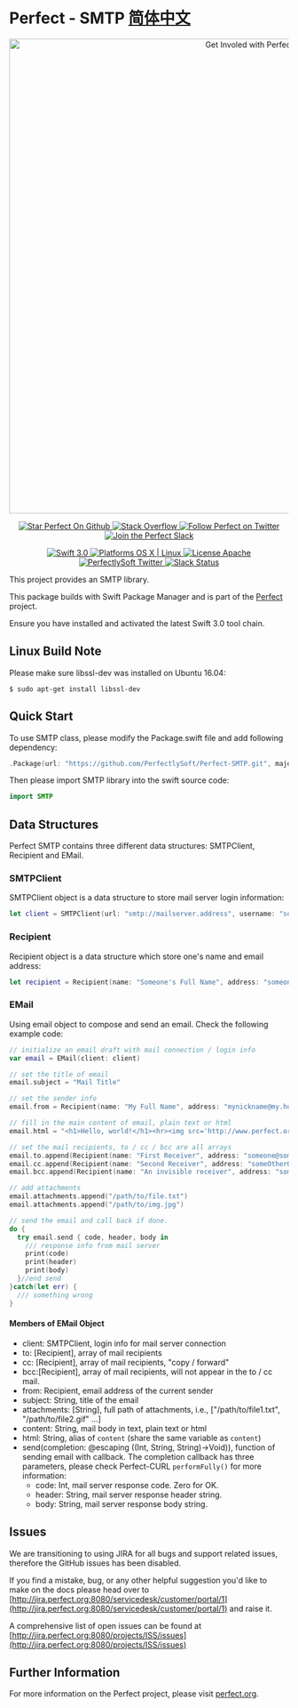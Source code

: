 # Perfect - SMTP [简体中文](README.zh_CN.md)

<p align="center">
    <a href="http://perfect.org/get-involved.html" target="_blank">
        <img src="http://perfect.org/assets/github/perfect_github_2_0_0.jpg" alt="Get Involed with Perfect!" width="854" />
    </a>
</p>

<p align="center">
    <a href="https://github.com/PerfectlySoft/Perfect" target="_blank">
        <img src="http://www.perfect.org/github/Perfect_GH_button_1_Star.jpg" alt="Star Perfect On Github" />
    </a>  
    <a href="http://stackoverflow.com/questions/tagged/perfect" target="_blank">
        <img src="http://www.perfect.org/github/perfect_gh_button_2_SO.jpg" alt="Stack Overflow" />
    </a>  
    <a href="https://twitter.com/perfectlysoft" target="_blank">
        <img src="http://www.perfect.org/github/Perfect_GH_button_3_twit.jpg" alt="Follow Perfect on Twitter" />
    </a>  
    <a href="http://perfect.ly" target="_blank">
        <img src="http://www.perfect.org/github/Perfect_GH_button_4_slack.jpg" alt="Join the Perfect Slack" />
    </a>
</p>

<p align="center">
    <a href="https://developer.apple.com/swift/" target="_blank">
        <img src="https://img.shields.io/badge/Swift-3.0-orange.svg?style=flat" alt="Swift 3.0">
    </a>
    <a href="https://developer.apple.com/swift/" target="_blank">
        <img src="https://img.shields.io/badge/Platforms-OS%20X%20%7C%20Linux%20-lightgray.svg?style=flat" alt="Platforms OS X | Linux">
    </a>
    <a href="http://perfect.org/licensing.html" target="_blank">
        <img src="https://img.shields.io/badge/License-Apache-lightgrey.svg?style=flat" alt="License Apache">
    </a>
    <a href="http://twitter.com/PerfectlySoft" target="_blank">
        <img src="https://img.shields.io/badge/Twitter-@PerfectlySoft-blue.svg?style=flat" alt="PerfectlySoft Twitter">
    </a>
    <a href="http://perfect.ly" target="_blank">
        <img src="http://perfect.ly/badge.svg" alt="Slack Status">
    </a>
</p>



This project provides an SMTP library.

This package builds with Swift Package Manager and is part of the [Perfect](https://github.com/PerfectlySoft/Perfect) project.

Ensure you have installed and activated the latest Swift 3.0 tool chain.

## Linux Build Note

Please make sure libssl-dev was installed on Ubuntu 16.04:

```
$ sudo apt-get install libssl-dev
```
## Quick Start

To use SMTP class, please modify the Package.swift file and add following dependency:

``` swift
.Package(url: "https://github.com/PerfectlySoft/Perfect-SMTP.git", majorVersion: 1, minor: 0)
```

Then please import SMTP library into the swift source code:

``` swift
import SMTP
```

## Data Structures

Perfect SMTP contains three different data structures: SMTPClient, Recipient and EMail.

### SMTPClient

SMTPClient object is a data structure to store mail server login information:

``` swift
let client = SMTPClient(url: "smtp://mailserver.address", username: "someone@some.where", password:"secret")
```

### Recipient

Recipient object is a data structure which store one's name and email address:

``` swift
let recipient = Recipient(name: "Someone's Full Name", address: "someone@some.where")
```

### EMail

Using email object to compose and send an email. Check the following example code:

``` swift
// initialize an email draft with mail connection / login info
var email = EMail(client: client)

// set the title of email
email.subject = "Mail Title"

// set the sender info
email.from = Recipient(name: "My Full Name", address: "mynickname@my.home")

// fill in the main content of email, plain text or html
email.html = "<h1>Hello, world!</h1><hr><img src='http://www.perfect.org/images/perfect-logo-2-0.svg'>"

// set the mail recipients, to / cc / bcc are all arrays
email.to.append(Recipient(name: "First Receiver", address: "someone@some.where"))
email.cc.append(Recipient(name: "Second Receiver", address: "someOtherOne@some.where"))
email.bcc.append(Recipient(name: "An invisible receiver", address: "someoneElse@some.where"))

// add attachments
email.attachments.append("/path/to/file.txt")
email.attachments.append("/path/to/img.jpg")

// send the email and call back if done.
do {
  try email.send { code, header, body in
    /// response info from mail server
    print(code)
    print(header)
    print(body)
  }//end send
}catch(let err) {
  /// something wrong
}
```

#### Members of EMail Object

- client: SMTPClient, login info for mail server connection
- to: [Recipient], array of mail recipients
- cc: [Recipient], array of mail recipients, "copy / forward"
- bcc:[Recipient], array of mail recipients, will not appear in the to / cc mail.
- from: Recipient, email address of the current sender
- subject: String, title of the email
- attachments: [String], full path of attachments, i.e., ["/path/to/file1.txt", "/path/to/file2.gif" ...]
- content: String, mail body in text, plain text or html
- html: String, alias of `content` (share the same variable as `content`)
- send(completion: @escaping ((Int, String, String)->Void)), function of sending email with callback.
The completion callback has three parameters, please check Perfect-CURL `performFully()` for more information:
  - code: Int, mail server response code. Zero for OK.
  - header: String, mail server response header string.
  - body: String, mail server response body string.


## Issues

We are transitioning to using JIRA for all bugs and support related issues, therefore the GitHub issues has been disabled.

If you find a mistake, bug, or any other helpful suggestion you'd like to make on the docs please head over to [http://jira.perfect.org:8080/servicedesk/customer/portal/1](http://jira.perfect.org:8080/servicedesk/customer/portal/1) and raise it.

A comprehensive list of open issues can be found at [http://jira.perfect.org:8080/projects/ISS/issues](http://jira.perfect.org:8080/projects/ISS/issues)


## Further Information
For more information on the Perfect project, please visit [perfect.org](http://perfect.org).
